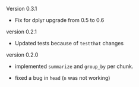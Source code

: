 Version 0.3.1

* Fix for dplyr upgrade from 0.5 to 0.6

version 0.2.1

* Updated tests because of `testthat` changes

version 0.2.0

* implemented `summarize` and `group_by` per chunk.

* fixed a bug in `head` (`n` was not working)
